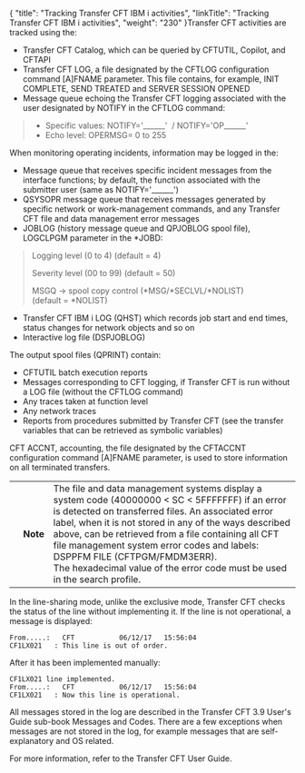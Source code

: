 {
    "title": "Tracking Transfer CFT IBM i activities",
    "linkTitle": "Tracking Transfer CFT IBM i activities",
    "weight": "230"
}Transfer CFT activities are tracked using the:

-   Transfer CFT Catalog, which can be queried by CFTUTIL, Copilot, and CFTAPI
-   Transfer CFT LOG, a file designated by the CFTLOG configuration command \[A\]FNAME parameter. This file contains, for example, <span class="span_2">INIT COMPLETE</span>, <span class="span_2">SEND TREATED </span>and <span class="span_2">SERVER SESSION OPENED</span>
-   Message queue echoing the Transfer CFT logging associated with the user designated by NOTIFY in the CFTLOG command:

> -   Specific values: <span class="code">NOTIFY='\_\_\_\_\_\_'  / NOTIFY='OP\_\_\_\_\_\_'</span>
> -   Echo level: <span class="code">OPERMSG= 0 to 255</span>

When monitoring operating incidents, information may be logged in the:

-   Message queue that receives specific incident messages from the interface functions; by default, the function associated with the <span class="span_2">submitter</span> user (same as NOTIFY='\_\_\_\_\_\_')
-   QSYSOPR message queue that receives messages generated by specific network or work-management commands, and any Transfer CFT file and data management error messages
-   JOBLOG (<span class="span_2">history</span> message queue and QPJOBLOG spool file), LOGCLPGM parameter in the \*JOBD:

> Logging level (0 to 4) (default = 4)
>
> Severity level (00 to 99) (default = 50)
>
> MSGQ -> spool copy control (\*MSG/\*SECLVL/\*NOLIST)  
> (default = \*NOLIST)

-   <span class="mc-variable Primary.For_OS400 variable">Transfer CFT IBM i</span> LOG (QHST) which records job start and end times, status changes for network objects and so on
-   Interactive log file (DSPJOBLOG)

The output spool files (QPRINT) contain:

-   CFTUTIL batch execution reports
-   Messages corresponding to CFT logging, if Transfer CFT is run without a LOG file (without the CFTLOG command)
-   Any traces taken at function level
-   Any network traces
-   Reports from procedures submitted by Transfer CFT (see the transfer variables that can be retrieved as symbolic variables)

CFT ACCNT, accounting, the file designated by the CFTACCNT configuration command \[A\]FNAME parameter, is used to store information on all terminated transfers.

<table>
   <tbody>
      <tr>
         <td>         </td>
         <td><span><strong>Note</strong></span>         </td>
         <td>The file and data management systems display a system code (40000000 &lt; SC &lt; 5FFFFFFF) if an error is detected on transferred files. An associated error label, when it is not stored in any of the ways described above, can be retrieved from a file containing all CFT file management system error codes and labels:<br />
DSPPFM FILE (CFTPGM/FMDM3ERR).<br />
The hexadecimal value of the error code must be used in the search profile.         </td>
      </tr>
   </tbody>
</table>

In the line-sharing mode, unlike the exclusive mode, Transfer CFT checks the status of the line without implementing it. If the line is not operational, a message is displayed:


    From.....:   CFT           06/12/17   15:56:04
    CF1LX021   : This line is out of order.

After it has been implemented manually:


    CF1LX021 line implemented.
    From.....:   CFT           06/12/17   15:56:04
    CF1LX021   : Now this line is operational.

All messages stored in the log are described in the <span class="italic_in_para">Transfer CFT </span><span class="mc-variable axway_variables.Component_Version variable" style="mc-tag-and-class: ;">3.9</span><span class="italic_in_para"> User's Guide</span> sub-book <span class="bold_in_para">Messages and Codes</span>. There are a few exceptions when messages are not stored in the log, for example messages that are self-explanatory and OS related.

For more information, refer to the Transfer CFT User Guide.
